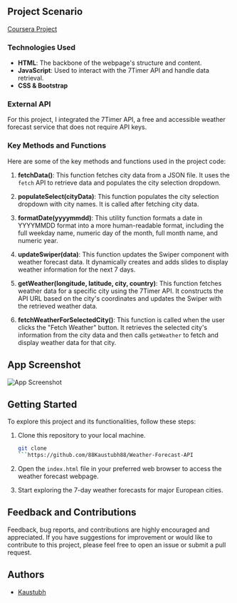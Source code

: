 ## Project Scenario

[Coursera Project](https://www.coursera.org/learn/showcase-build-a-website-api-html-javascript-json)

### Technologies Used

- **HTML**: The backbone of the webpage's structure and content.
- **JavaScript**: Used to interact with the 7Timer API and handle data retrieval.
- **CSS & Bootstrap**

### External API

For this project, I integrated the 7Timer API, a free and accessible weather forecast service that does not require API keys.

### Key Methods and Functions

Here are some of the key methods and functions used in the project code:

1. **fetchData()**: This function fetches city data from a JSON file. It uses the `fetch` API to retrieve data and populates the city selection dropdown.

2. **populateSelect(cityData)**: This function populates the city selection dropdown with city names. It is called after fetching city data.

3. **formatDate(yyyymmdd)**: This utility function formats a date in YYYYMMDD format into a more human-readable format, including the full weekday name, numeric day of the month, full month name, and numeric year.

4. **updateSwiper(data)**: This function updates the Swiper component with weather forecast data. It dynamically creates and adds slides to display weather information for the next 7 days.

5. **getWeather(longitude, latitude, city, country)**: This function fetches weather data for a specific city using the 7Timer API. It constructs the API URL based on the city's coordinates and updates the Swiper with the retrieved weather data.

6. **fetchWeatherForSelectedCity()**: This function is called when the user clicks the "Fetch Weather" button. It retrieves the selected city's information from the city data and then calls `getWeather` to fetch and display weather data for that city.

## App Screenshot

![App Screenshot](https://github.com/88Kaustubh88/Weather-Forecast-API/blob/main/Screenshot.png)

## Getting Started

To explore this project and its functionalities, follow these steps:

1. Clone this repository to your local machine.

   ```bash
   git clone 
   ```https://github.com/88Kaustubh88/Weather-Forecast-API

2. Open the `index.html` file in your preferred web browser to access the weather forecast webpage.

3. Start exploring the 7-day weather forecasts for major European cities.

## Feedback and Contributions

Feedback, bug reports, and contributions are highly encouraged and appreciated. If you have suggestions for improvement or would like to contribute to this project, please feel free to open an issue or submit a pull request.

## Authors

- [Kaustubh](https://github.com/88Kaustubh88)
